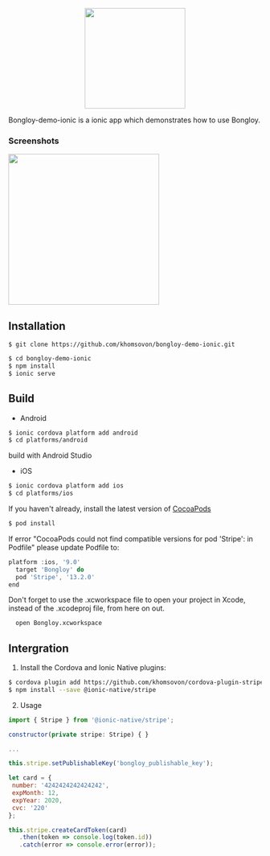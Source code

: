 <p align="center"><img src="https://cdn.bongloy.com/assets/logos/bongloy_logo-01f89eca1fc6ec70a7d1dfd1b0e9df6429e16eb283a3f01e4b07551009f2e2ee.png" width="200"></p>
Bongloy-demo-ionic is a ionic app which demonstrates how to use Bongloy.

### Screenshots
<img src="screens/Demo.gif" width="300">

## Installation

    $ git clone https://github.com/khomsovon/bongloy-demo-ionic.git

```sh
$ cd bongloy-demo-ionic
$ npm install
$ ionic serve
```

## Build

* Android
```sh
$ ionic cordova platform add android
$ cd platforms/android
```
build with Android Studio

* iOS
```sh
$ ionic cordova platform add ios
$ cd platforms/ios
```
If you haven't already, install the latest version of [CocoaPods](https://guides.cocoapods.org/using/getting-started.html)

  ```sh
  $ pod install
  ```
  If error "CocoaPods could not find compatible versions for pod 'Stripe': in Podfile" please update Podfile to:

  ```javascript
  platform :ios, '9.0'
    target 'Bongloy' do
    pod 'Stripe', '13.2.0'
  end
  ```
  Don't forget to use the .xcworkspace file to open your project in Xcode, instead of the .xcodeproj file, from here on out.
  ```sh
    open Bongloy.xcworkspace
  ```
## Intergration
1.  Install the Cordova and Ionic Native plugins:
```sh
$ cordova plugin add https://github.com/khomsovon/cordova-plugin-stripe.git
$ npm install --save @ionic-native/stripe
```
2. Usage

  ```javascript
  import { Stripe } from '@ionic-native/stripe';

  constructor(private stripe: Stripe) { }

  ...

  this.stripe.setPublishableKey('bongloy_publishable_key');

  let card = {
   number: '4242424242424242',
   expMonth: 12,
   expYear: 2020,
   cvc: '220'
  };

  this.stripe.createCardToken(card)
     .then(token => console.log(token.id))
     .catch(error => console.error(error));
  ```
